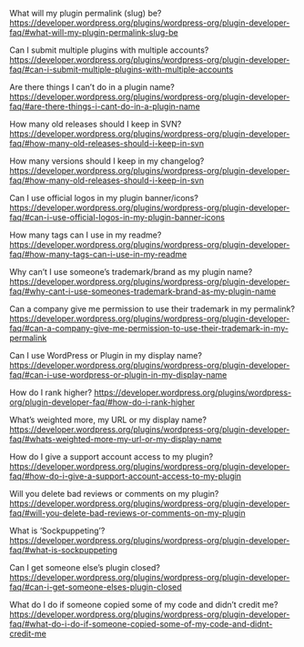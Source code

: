 What will my plugin permalink (slug) be?
https://developer.wordpress.org/plugins/wordpress-org/plugin-developer-faq/#what-will-my-plugin-permalink-slug-be

Can I submit multiple plugins with multiple accounts?
https://developer.wordpress.org/plugins/wordpress-org/plugin-developer-faq/#can-i-submit-multiple-plugins-with-multiple-accounts

Are there things I can’t do in a plugin name?
https://developer.wordpress.org/plugins/wordpress-org/plugin-developer-faq/#are-there-things-i-cant-do-in-a-plugin-name

How many old releases should I keep in SVN?
https://developer.wordpress.org/plugins/wordpress-org/plugin-developer-faq/#how-many-old-releases-should-i-keep-in-svn

How many versions should I keep in my changelog?
https://developer.wordpress.org/plugins/wordpress-org/plugin-developer-faq/#how-many-old-releases-should-i-keep-in-svn

Can I use official logos in my plugin banner/icons?
https://developer.wordpress.org/plugins/wordpress-org/plugin-developer-faq/#can-i-use-official-logos-in-my-plugin-banner-icons

How many tags can I use in my readme?
https://developer.wordpress.org/plugins/wordpress-org/plugin-developer-faq/#how-many-tags-can-i-use-in-my-readme

Why can’t I use someone’s trademark/brand as my plugin name?
https://developer.wordpress.org/plugins/wordpress-org/plugin-developer-faq/#why-cant-i-use-someones-trademark-brand-as-my-plugin-name

Can a company give me permission to use their trademark in my permalink?
https://developer.wordpress.org/plugins/wordpress-org/plugin-developer-faq/#can-a-company-give-me-permission-to-use-their-trademark-in-my-permalink

Can I use WordPress or Plugin in my display name?
https://developer.wordpress.org/plugins/wordpress-org/plugin-developer-faq/#can-i-use-wordpress-or-plugin-in-my-display-name

How do I rank higher?
https://developer.wordpress.org/plugins/wordpress-org/plugin-developer-faq/#how-do-i-rank-higher

What’s weighted more, my URL or my display name?
https://developer.wordpress.org/plugins/wordpress-org/plugin-developer-faq/#whats-weighted-more-my-url-or-my-display-name

How do I give a support account access to my plugin?
https://developer.wordpress.org/plugins/wordpress-org/plugin-developer-faq/#how-do-i-give-a-support-account-access-to-my-plugin

Will you delete bad reviews or comments on my plugin?
https://developer.wordpress.org/plugins/wordpress-org/plugin-developer-faq/#will-you-delete-bad-reviews-or-comments-on-my-plugin

What is ‘Sockpuppeting’?
https://developer.wordpress.org/plugins/wordpress-org/plugin-developer-faq/#what-is-sockpuppeting

Can I get someone else’s plugin closed?
https://developer.wordpress.org/plugins/wordpress-org/plugin-developer-faq/#can-i-get-someone-elses-plugin-closed

What do I do if someone copied some of my code and didn’t credit me?
https://developer.wordpress.org/plugins/wordpress-org/plugin-developer-faq/#what-do-i-do-if-someone-copied-some-of-my-code-and-didnt-credit-me